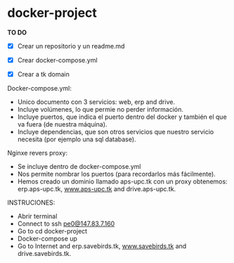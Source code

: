 # docker-project
**TO DO**
- [X]  Crear un repositorio y un readme.md
- [X]  Crear docker-compose.yml
- [X]  Crear a tk domain


Docker-compose.yml:

- Unico documento con 3 servicios: web, erp and drive.
- Incluye volúmenes, lo que permie no perder información.
- Incluye puertos, que indica el puerto dentro del docker y también el que va fuera (de nuestra máquina).
- Incluye dependencias, que son otros servicios que nuestro servicio necesita (por ejemplo una sql database).

Nginxe revers proxy:
- Se incluye dentro de docker-compose.yml
- Nos permite nombrar los puertos (para recordarlos más fácilmente).
- Hemos creado un dominio llamado aps-upc.tk con un proxy obtenemos: erp.aps-upc.tk, www.aps-upc.tk and drive.aps-upc.tk.

INSTRUCIONES:
- Abrir terminal
- Connect to ssh pe0@147.83.7.160
- Go to cd docker-project
- Docker-compose up
- Go to Internet and erp.savebirds.tk, www.savebirds.tk and drive.savebirds.tk.

